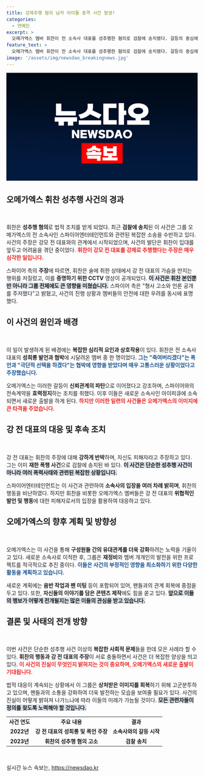 ```yaml
---
title: 강제추행 혐의 남자 아이돌 충격 사건 발생!
categories:
  - 연예인
excerpt: >
  오메가엑스 멤버 휘찬이 전 소속사 대표를 성추행한 혐의로 검찰에 송치됐다. 갈등의 중심에 선 두 기관의 진실 공방과 충격적 사건의 전말이 드러나며 팬들은 경악하고 있다. 사건의 전개는 과연 어떻게 이어질까?
feature_text: >
  오메가엑스 멤버 휘찬이 전 소속사 대표를 성추행한 혐의로 검찰에 송치됐다. 갈등의 중심에 선 두 기관의 진실 공방과 충격적 사건의 전말이 드러나며 팬들은 경악하고 있다. 사건의 전개는 과연 어떻게 이어질까?
image: '/assets/img/newsdao_breakingnews.jpg'
---
```


<p><img src="/assets/img/newsdao_breakingnews.jpg" alt="cryptoinkorea 속보" /></p>

<h2 data-ke-size="size26">오메가엑스 휘찬 성추행 사건의 경과</h2>

<p data-ke-size="size16">&nbsp;</p>

<p>휘찬은 <strong>성추행 혐의</strong>로 법적 조치를 받게 되었다. 최근 <strong>검찰에 송치</strong>된 이 사건은 그룹 오메가엑스의 전 소속사인 스파이어엔터테인먼트와 관련된 복잡한 소송을 수반하고 있다. 사건의 주장은 강모 전 대표와의 관계에서 시작되었으며, 사건의 발단은 휘찬이 입대를 앞두고 어려움을 겪던 중이었다. <b><span style="color: #ee2323;">휘찬이 강모 전 대표를 강제로 추행했다는 주장은 매우 심각한 일입니다.</span></b> </p>

<p>스파이어 측의 <strong>주장</strong>에 따르면, 휘찬은 술에 취한 상태에서 강 전 대표의 가슴을 만지는 행위를 저질렀고, 이를 <strong>증명하기 위한 CCTV</strong> 영상이 공개되었다. <b><span style="background-color: #21538527;">이 사건은 휘찬 본인뿐만 아니라 그룹 전체에도 큰 영향을 미쳤습니다.</span></b> 스파이어 측은 "형사 고소와 언론 공개를 주저했다"고 밝혔고, 사건의 진행 상황과 멤버들의 안전에 대한 우려를 동시에 표명했다.</p>

<h2 data-ke-size="size26">이 사건의 원인과 배경</h2>

<p data-ke-size="size16">&nbsp;</p>

<p>이 일이 발생하게 된 배경에는 <strong>복잡한 심리적 요인과 상호작용</strong>이 있다. 휘찬은 전 소속사 대표의 <strong>성희롱 발언과 협박</strong>에 시달려온 멤버 중 한 명이었다. <b><span style="color: #1a5490;">그는 "죽여버리겠다"는 폭언과 "극단적 선택을 하겠다"는 협박에 영향을 받았다며 매우 고통스러운 상황이었다고 주장했습니다.</span></b> </p>

<p>오메가엑스는 이러한 갈등이 <strong>신뢰관계의 파탄</strong>으로 이어졌다고 강조하며, 스파이어와의 전속계약을 <strong>효력정지</strong>하는 조치를 취했다. 이후 이들은 새로운 소속사인 아이피큐에 소속되면서 새로운 출발을 하게 된다. <b><span style="color: #ee2323;">하지만 이러한 일련의 사건들은 오메가엑스의 이미지에 큰 타격을 주었습니다.</span></b> </p>

<h2 data-ke-size="size26">강 전 대표의 대응 및 후속 조치</h2>

<p data-ke-size="size16">&nbsp;</p>

<p>강 전 대표는 휘찬의 주장에 대해 <strong>강하게 반박</strong>하며, 자신도 피해자라고 주장하고 있다. 그는 이미 <strong>재한 폭행 사건</strong>으로 검찰에 송치된 바 있다. <b><span style="background-color: #21538527;">이 사건은 단순한 성추행 사건이 아니라 여러 <strong>폭력사태</strong>와 관련된 복잡한 상황입니다.</span></b></p>

<p>스파이어엔터테인먼트는 이 사건과 관련하여 <strong>소속사의 입장을 여러 차례 밝히며</strong>, 휘찬의 행동을 비난하였다. 하지만 휘찬을 비롯한 오메가엑스 멤버들은 강 전 대표의 <strong>위협적인 발언 및 행동</strong>에 대한 피해자로서의 입장을 활용하여 대응하고 있다. </p>

<h2 data-ke-size="size26">오메가엑스의 향후 계획 및 방향성</h2>

<p data-ke-size="size16">&nbsp;</p>

<p>오메가엑스는 이 사건을 통해 <strong>구성원들 간의 유대관계를 더욱 강화</strong>하려는 노력을 기울이고 있다. 새로운 소속사로 이적한 후, 그룹은 <strong>재정비</strong>와 멤버 개개인의 발전을 위한 프로젝트를 적극적으로 추진 중이다. <b><span style="color: #1a5490;">이들은 사건의 부정적인 영향을 최소화하기 위한 다양한 활동을 계획하고 있습니다.</span></b> </p>

<p>새로운 계획에는 <strong>음반 작업과 팬 미팅</strong> 등이 포함되어 있어, 팬들과의 관계 회복에 중점을 두고 있다. 또한, <strong>자신들의 이야기를 담은 콘텐츠 제작</strong>에도 힘을 쏟고 있다. <b><span style="background-color: #21538527;">앞으로 이들의 행보가 어떻게 전개될지는 많은 이들의 관심을 받고 있습니다.</span></b></p>

<h2 data-ke-size="size26">결론 및 사태의 전개 방향</h2>

<p data-ke-size="size16">&nbsp;</p>

<p>이번 사건은 단순한 성추행 사건 이상의 <strong>복잡한 사회적 문제</strong>들을 한데 모은 사례라 할 수 있다. <strong>휘찬의 행동과 강 전 대표의 주장</strong>이 서로 충돌하면서 사건은 더 복잡한 양상을 띄고 있다. <b><span style="color: #ee2323;">이 사건의 진실이 무엇인지 밝혀지는 것이 중요하며, 오메가엑스의 새로운 출발이 기대됩니다.</span></b> </p>

<p>법적 대응이 계속되는 상황에서 이 그룹은 <strong>상처받은 이미지를 회복</strong>하기 위해 고군분투하고 있으며, 팬들과의 소통을 강화하여 더욱 발전하는 모습을 보여줄 필요가 있다. 사건의 진실이 어떻게 밝혀져 나가느냐에 따라 이들의 미래가 가늠될 것이다. <b><span style="background-color: #21538527;">모든 관련자들이 정의를 찾도록 노력해야 할 것입니다.</span></b></p>

<table>
<tr>
<td style="text-align: center; height: 17px;"><b>사건 연도</b></td>
<td style="text-align: center; height: 17px;"><b>주요 내용</b></td>
<td style="text-align: center; height: 17px;"><b>결과</b></td>
</tr>
<tr>
<td style="text-align: center; height: 17px;"><b>2022년</b></td>
<td style="text-align: center; height: 17px;"><b>강 전 대표의 성희롱 및 폭언 주장</b></td>
<td style="text-align: center; height: 17px;"><b>소속사와의 갈등 시작</b></td>
</tr>
<tr>
<td style="text-align: center; height: 17px;"><b>2023년</b></td>
<td style="text-align: center; height: 17px;"><b>휘찬의 성추행 혐의 고소</b></td>
<td style="text-align: center; height: 17px;"><b>검찰 송치</b></td>
</tr>
</table>

<p data-ke-size="size16">&nbsp;</p>
실시간 뉴스 속보는, <a href="https://newsdao.kr" rel="dofollow">https://newsdao.kr</a>


